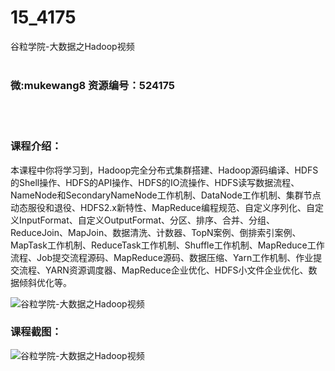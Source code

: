 # 15_4175
谷粒学院-大数据之Hadoop视频
<br/></br>
<h3>微:mukewang8 资源编号：524175</h3>
<br/></br>
<h3>课程介绍：</h3>
<p>本课程中你将学习到，<a title="查看与 Hadoop 相关的文章" target="_blank">Hadoop</a>完全分布式集群搭建、Hadoop源码编译、HDFS的Shell操作、HDFS的API操作、HDFS的IO流操作、HDFS读写数据流程、NameNode和SecondaryNameNode工作机制、DataNode工作机制、集群节点动态服役和退役、HDFS2.x新特性、MapReduce编程规范、自定义序列化、自定义InputFormat、自定义OutputFormat、分区、排序、合并、分组、ReduceJoin、MapJoin、数据清洗、计数器、TopN案例、倒排索引案例、MapTask工作机制、ReduceTask工作机制、Shuffle工作机制、MapReduce工作流程、Job提交流程源码、MapReduce源码、数据压缩、Yarn工作机制、作业提交流程、YARN资源调度器、MapReduce企业优化、HDFS小文件企业优化、数据倾斜优化等。</p>
<p><img src="https://www.ko996.com/wp-content/uploads/img/2018/10/1-29-300x193.png" alt="谷粒学院-大数据之Hadoop视频"></p>
<h3>课程截图：</h3>
<p><img src="https://www.ko996.com/wp-content/uploads/img/2018/10/3-17.png" alt="谷粒学院-大数据之Hadoop视频"></p>
